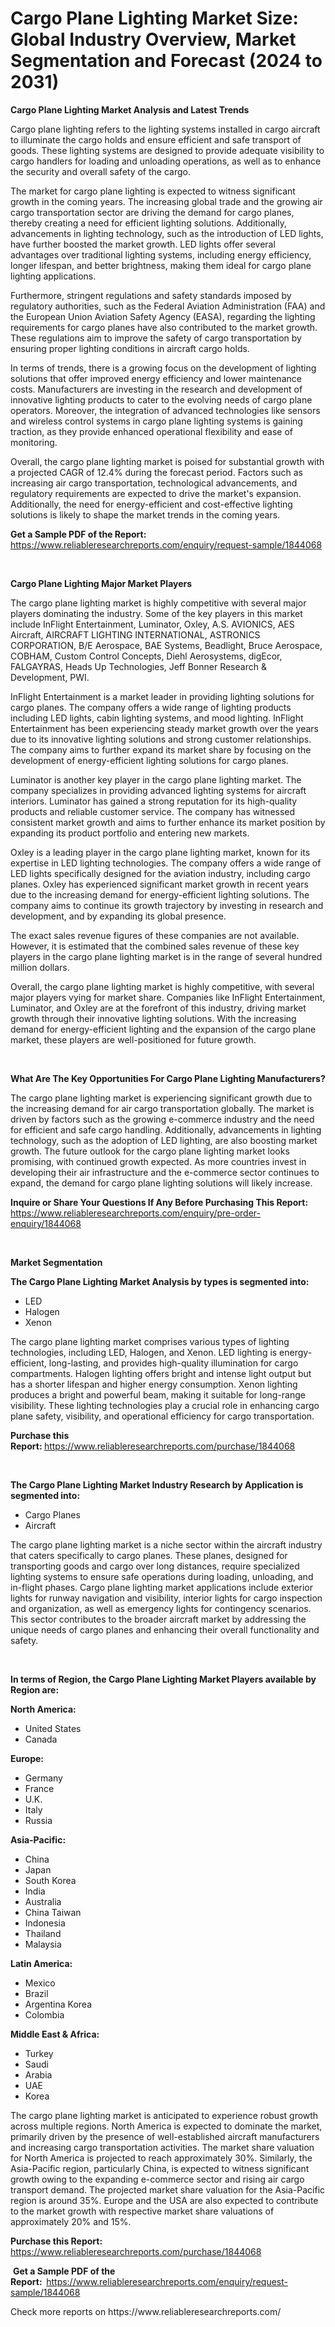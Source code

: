 <p><h1>Cargo Plane Lighting Market Size: Global Industry Overview, Market Segmentation and Forecast (2024 to 2031)</h1></p><p><strong>Cargo Plane Lighting Market Analysis and Latest Trends</strong></p>
<p><p>Cargo plane lighting refers to the lighting systems installed in cargo aircraft to illuminate the cargo holds and ensure efficient and safe transport of goods. These lighting systems are designed to provide adequate visibility to cargo handlers for loading and unloading operations, as well as to enhance the security and overall safety of the cargo.</p><p>The market for cargo plane lighting is expected to witness significant growth in the coming years. The increasing global trade and the growing air cargo transportation sector are driving the demand for cargo planes, thereby creating a need for efficient lighting solutions. Additionally, advancements in lighting technology, such as the introduction of LED lights, have further boosted the market growth. LED lights offer several advantages over traditional lighting systems, including energy efficiency, longer lifespan, and better brightness, making them ideal for cargo plane lighting applications.</p><p>Furthermore, stringent regulations and safety standards imposed by regulatory authorities, such as the Federal Aviation Administration (FAA) and the European Union Aviation Safety Agency (EASA), regarding the lighting requirements for cargo planes have also contributed to the market growth. These regulations aim to improve the safety of cargo transportation by ensuring proper lighting conditions in aircraft cargo holds.</p><p>In terms of trends, there is a growing focus on the development of lighting solutions that offer improved energy efficiency and lower maintenance costs. Manufacturers are investing in the research and development of innovative lighting products to cater to the evolving needs of cargo plane operators. Moreover, the integration of advanced technologies like sensors and wireless control systems in cargo plane lighting systems is gaining traction, as they provide enhanced operational flexibility and ease of monitoring.</p><p>Overall, the cargo plane lighting market is poised for substantial growth with a projected CAGR of 12.4% during the forecast period. Factors such as increasing air cargo transportation, technological advancements, and regulatory requirements are expected to drive the market's expansion. Additionally, the need for energy-efficient and cost-effective lighting solutions is likely to shape the market trends in the coming years.</p></p>
<p><strong>Get a Sample PDF of the Report:&nbsp;</strong> <a href="https://www.reliableresearchreports.com/enquiry/request-sample/1844068">https://www.reliableresearchreports.com/enquiry/request-sample/1844068</a></p>
<p>&nbsp;</p>
<p><strong>Cargo Plane Lighting Major Market Players</strong></p>
<p><p>The cargo plane lighting market is highly competitive with several major players dominating the industry. Some of the key players in this market include InFlight Entertainment, Luminator, Oxley, A.S. AVIONICS, AES Aircraft, AIRCRAFT LIGHTING INTERNATIONAL, ASTRONICS CORPORATION, B/E Aerospace, BAE Systems, Beadlight, Bruce Aerospace, COBHAM, Custom Control Concepts, Diehl Aerosystems, digEcor, FALGAYRAS, Heads Up Technologies, Jeff Bonner Research & Development, PWI.</p><p>InFlight Entertainment is a market leader in providing lighting solutions for cargo planes. The company offers a wide range of lighting products including LED lights, cabin lighting systems, and mood lighting. InFlight Entertainment has been experiencing steady market growth over the years due to its innovative lighting solutions and strong customer relationships. The company aims to further expand its market share by focusing on the development of energy-efficient lighting solutions for cargo planes.</p><p>Luminator is another key player in the cargo plane lighting market. The company specializes in providing advanced lighting systems for aircraft interiors. Luminator has gained a strong reputation for its high-quality products and reliable customer service. The company has witnessed consistent market growth and aims to further enhance its market position by expanding its product portfolio and entering new markets.</p><p>Oxley is a leading player in the cargo plane lighting market, known for its expertise in LED lighting technologies. The company offers a wide range of LED lights specifically designed for the aviation industry, including cargo planes. Oxley has experienced significant market growth in recent years due to the increasing demand for energy-efficient lighting solutions. The company aims to continue its growth trajectory by investing in research and development, and by expanding its global presence.</p><p>The exact sales revenue figures of these companies are not available. However, it is estimated that the combined sales revenue of these key players in the cargo plane lighting market is in the range of several hundred million dollars.</p><p>Overall, the cargo plane lighting market is highly competitive, with several major players vying for market share. Companies like InFlight Entertainment, Luminator, and Oxley are at the forefront of this industry, driving market growth through their innovative lighting solutions. With the increasing demand for energy-efficient lighting and the expansion of the cargo plane market, these players are well-positioned for future growth.</p></p>
<p>&nbsp;</p>
<p><strong>What Are The Key Opportunities For Cargo Plane Lighting Manufacturers?</strong></p>
<p><p>The cargo plane lighting market is experiencing significant growth due to the increasing demand for air cargo transportation globally. The market is driven by factors such as the growing e-commerce industry and the need for efficient and safe cargo handling. Additionally, advancements in lighting technology, such as the adoption of LED lighting, are also boosting market growth. The future outlook for the cargo plane lighting market looks promising, with continued growth expected. As more countries invest in developing their air infrastructure and the e-commerce sector continues to expand, the demand for cargo plane lighting solutions will likely increase.</p></p>
<p><strong>Inquire or Share Your Questions If Any Before Purchasing This Report:</strong> <a href="https://www.reliableresearchreports.com/enquiry/pre-order-enquiry/1844068">https://www.reliableresearchreports.com/enquiry/pre-order-enquiry/1844068</a></p>
<p>&nbsp;</p>
<p><strong>Market Segmentation</strong></p>
<p><strong>The Cargo Plane Lighting Market Analysis by types is segmented into:</strong></p>
<p><ul><li>LED</li><li>Halogen</li><li>Xenon</li></ul></p>
<p><p>The cargo plane lighting market comprises various types of lighting technologies, including LED, Halogen, and Xenon. LED lighting is energy-efficient, long-lasting, and provides high-quality illumination for cargo compartments. Halogen lighting offers bright and intense light output but has a shorter lifespan and higher energy consumption. Xenon lighting produces a bright and powerful beam, making it suitable for long-range visibility. These lighting technologies play a crucial role in enhancing cargo plane safety, visibility, and operational efficiency for cargo transportation.</p></p>
<p><strong>Purchase this Report:&nbsp;</strong><a href="https://www.reliableresearchreports.com/purchase/1844068">https://www.reliableresearchreports.com/purchase/1844068</a></p>
<p>&nbsp;</p>
<p><strong>The Cargo Plane Lighting Market Industry Research by Application is segmented into:</strong></p>
<p><ul><li>Cargo Planes</li><li>Aircraft</li></ul></p>
<p><p>The cargo plane lighting market is a niche sector within the aircraft industry that caters specifically to cargo planes. These planes, designed for transporting goods and cargo over long distances, require specialized lighting systems to ensure safe operations during loading, unloading, and in-flight phases. Cargo plane lighting market applications include exterior lights for runway navigation and visibility, interior lights for cargo inspection and organization, as well as emergency lights for contingency scenarios. This sector contributes to the broader aircraft market by addressing the unique needs of cargo planes and enhancing their overall functionality and safety.</p></p>
<p>&nbsp;</p>
<p><strong>In terms of Region, the Cargo Plane Lighting Market Players available by Region are:</strong></p>
<p>
    <p> <strong> North America: </strong>
        <ul>
            <li>United States</li>
            <li>Canada</li>
        </ul>
        </p> 
    <p> <strong> Europe: </strong>
        <ul>
            <li>Germany</li>
            <li>France</li>
            <li>U.K.</li>
            <li>Italy</li>
            <li>Russia</li>
        </ul>
        </p> 
    <p> <strong> Asia-Pacific: </strong>
        <ul>
            <li>China</li>
            <li>Japan</li>
            <li>South Korea</li>
            <li>India</li>
            <li>Australia</li>
            <li>China Taiwan</li>
            <li>Indonesia</li>
            <li>Thailand</li>
            <li>Malaysia</li>
        </ul>
        </p> 
    <p> <strong> Latin America: </strong>
        <ul>
            <li>Mexico</li>
            <li>Brazil</li>
            <li>Argentina Korea</li>
            <li>Colombia</li>
        </ul>
        </p> 
    <p> <strong> Middle East & Africa: </strong>
        <ul>
            <li>Turkey</li>
            <li>Saudi</li>
            <li>Arabia</li>
            <li>UAE</li>
            <li>Korea</li>
        </ul>
    </p>
    </p>
<p><p>The cargo plane lighting market is anticipated to experience robust growth across multiple regions. North America is expected to dominate the market, primarily driven by the presence of well-established aircraft manufacturers and increasing cargo transportation activities. The market share valuation for North America is projected to reach approximately 30%. Similarly, the Asia-Pacific region, particularly China, is expected to witness significant growth owing to the expanding e-commerce sector and rising air cargo transport demand. The projected market share valuation for the Asia-Pacific region is around 35%. Europe and the USA are also expected to contribute to the market growth with respective market share valuations of approximately 20% and 15%.</p></p>
<p><strong>Purchase this Report: </strong><a href="https://www.reliableresearchreports.com/purchase/1844068">https://www.reliableresearchreports.com/purchase/1844068</a></p>
<p>&nbsp;<strong>Get a Sample PDF of the Report:&nbsp;&nbsp;</strong><a href="https://www.reliableresearchreports.com/enquiry/request-sample/1844068">https://www.reliableresearchreports.com/enquiry/request-sample/1844068</a></p>
<p><strong></strong></p>
<p>Check more reports on https://www.reliableresearchreports.com/</p>